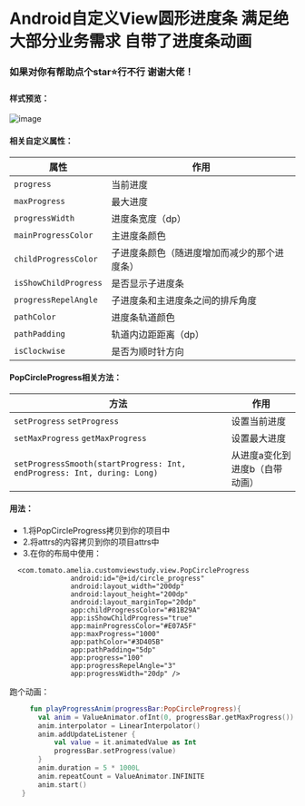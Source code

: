# Android自定义View圆形进度条  满足绝大部分业务需求 自带了进度条动画
### 如果对你有帮助点个star⭐️行不行 谢谢大佬！

#### 样式预览：
 ![image](https://github.com/yuqiaodan/AndroidCircleProgressBar/assets/51314874/28d541d0-7816-4fc7-9797-0e9f9cfe085c)

#### 相关自定义属性：

| 属性  | 作用 |
| ---------- | -----------|
| `progress`   | 当前进度   |
| `maxProgress`   | 最大进度   |
| `progressWidth`   | 进度条宽度（dp）   |
| `mainProgressColor`   | 主进度条颜色   |
| `childProgressColor`   | 子进度条颜色（随进度增加而减少的那个进度条）   |
| `isShowChildProgress`   | 是否显示子进度条   |
| `progressRepelAngle`   | 子进度条和主进度条之间的排斥角度   |
| `pathColor`   | 进度条轨道颜色   |
| `pathPadding`   | 轨道内边距距离（dp）   |
| `isClockwise`   | 是否为顺时针方向   |

#### PopCircleProgress相关方法：

| 方法  | 作用 |
| ---------- | -----------|
| `setProgress` `setProgress`  | 设置当前进度   |
| `setMaxProgress` `getMaxProgress`  | 设置最大进度   |
| `setProgressSmooth(startProgress: Int, endProgress: Int, during: Long)`   |   从进度a变化到进度b（自带动画）  |

#### 用法：
- 1.将PopCircleProgress拷贝到你的项目中
- 2.将attrs的内容拷贝到你的项目attrs中
- 3.在你的布局中使用：
 ```
   <com.tomato.amelia.customviewstudy.view.PopCircleProgress
                android:id="@+id/circle_progress"
                android:layout_width="200dp"
                android:layout_height="200dp"
                android:layout_marginTop="20dp"
                app:childProgressColor="#81B29A"
                app:isShowChildProgress="true"
                app:mainProgressColor="#E07A5F"
                app:maxProgress="1000"
                app:pathColor="#3D405B"
                app:pathPadding="5dp"
                app:progress="100"
                app:progressRepelAngle="3"
                app:progressWidth="20dp" />

```

  跑个动画：
 ``` kotlin
      fun playProgressAnim(progressBar:PopCircleProgress){
        val anim = ValueAnimator.ofInt(0, progressBar.getMaxProgress())
        anim.interpolator = LinearInterpolator()
        anim.addUpdateListener {
            val value = it.animatedValue as Int
            progressBar.setProgress(value)
        }
        anim.duration = 5 * 1000L
        anim.repeatCount = ValueAnimator.INFINITE
        anim.start()
    }
 ```


